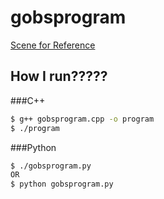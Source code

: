 gobsprogram
===========

[Scene for Reference](http://www.youtube.com/watch?v=JbnjusltDHk)


## How I run?????
###C++
```bash
$ g++ gobsprogram.cpp -o program
$ ./program
```
###Python
```bash
$ ./gobsprogram.py
OR
$ python gobsprogram.py
```
